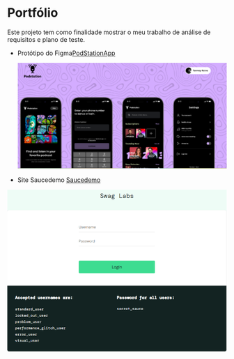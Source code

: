 # Portfólio

Este projeto tem como finalidade mostrar o meu trabalho de análise de requisitos e plano de teste.

- Protótipo do Figma[PodStationApp](<https://www.figma.com/design/GY2qvm3Ht4wUFlt1ytJ7j8/Podstation---Podcast-App-(Community)?node-id=0-1&node-type=canvas&>)

  ![Referência Protótipo](img/podstation.png)

- Site Saucedemo [Saucedemo](https://www.saucedemo.com)

![Referência do Site](img/site_saucedemo.png)
